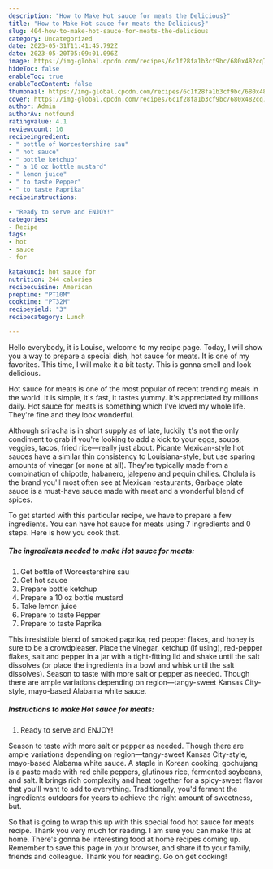 ```yaml
---
description: "How to Make Hot sauce for meats the Delicious}"
title: "How to Make Hot sauce for meats the Delicious}"
slug: 404-how-to-make-hot-sauce-for-meats-the-delicious
category: Uncategorized
date: 2023-05-31T11:41:45.792Z
date: 2023-05-20T05:09:01.096Z
image: https://img-global.cpcdn.com/recipes/6c1f28fa1b3cf9bc/680x482cq70/hot-sauce-for-meats-recipe-main-photo.jpg
hideToc: false
enableToc: true
enableTocContent: false
thumbnail: https://img-global.cpcdn.com/recipes/6c1f28fa1b3cf9bc/680x482cq70/hot-sauce-for-meats-recipe-main-photo.jpg
cover: https://img-global.cpcdn.com/recipes/6c1f28fa1b3cf9bc/680x482cq70/hot-sauce-for-meats-recipe-main-photo.jpg
author: Admin
authorAv: notfound
ratingvalue: 4.1
reviewcount: 10
recipeingredient:
- " bottle of Worcestershire sau"
- " hot sauce"
- " bottle ketchup"
- " a 10 oz bottle mustard"
- " lemon juice"
- " to taste Pepper"
- " to taste Paprika"
recipeinstructions:

- "Ready to serve and ENJOY!"
categories:
- Recipe
tags:
- hot
- sauce
- for

katakunci: hot sauce for 
nutrition: 244 calories
recipecuisine: American
preptime: "PT10M"
cooktime: "PT32M"
recipeyield: "3"
recipecategory: Lunch

---
```



Hello everybody, it is Louise, welcome to my recipe page. Today, I will show you a way to prepare a special dish, hot sauce for meats. It is one of my favorites. This time, I will make it a bit tasty. This is gonna smell and look delicious.

Hot sauce for meats is one of the most popular of recent trending meals in the world. It is simple, it's fast, it tastes yummy. It's appreciated by millions daily. Hot sauce for meats is something which I've loved my whole life. They're fine and they look wonderful.

Although sriracha is in short supply as of late, luckily it&#39;s not the only condiment to grab if you&#39;re looking to add a kick to your eggs, soups, veggies, tacos, fried rice—really just about. Picante Mexican-style hot sauces have a similar thin consistency to Louisiana-style, but use sparing amounts of vinegar (or none at all). They&#39;re typically made from a combination of chipotle, habanero, jalepeno and pequin chilies. Cholula is the brand you&#39;ll most often see at Mexican restaurants, Garbage plate sauce is a must-have sauce made with meat and a wonderful blend of spices.


To get started with this particular recipe, we have to prepare a few ingredients. You can have hot sauce for meats using 7 ingredients and 0 steps. Here is how you cook that.

<!--inarticleads1-->

##### The ingredients needed to make Hot sauce for meats:

1. Get  bottle of Worcestershire sau
1. Get  hot sauce
1. Prepare  bottle ketchup
1. Prepare  a 10 oz bottle mustard
1. Take  lemon juice
1. Prepare  to taste Pepper
1. Prepare  to taste Paprika


This irresistible blend of smoked paprika, red pepper flakes, and honey is sure to be a crowdpleaser. Place the vinegar, ketchup (if using), red-pepper flakes, salt and pepper in a jar with a tight-fitting lid and shake until the salt dissolves (or place the ingredients in a bowl and whisk until the salt dissolves). Season to taste with more salt or pepper as needed. Though there are ample variations depending on region—tangy-sweet Kansas City-style, mayo-based Alabama white sauce. 

<!--inarticleads2-->

##### Instructions to make Hot sauce for meats:


1. Ready to serve and ENJOY!

Season to taste with more salt or pepper as needed. Though there are ample variations depending on region—tangy-sweet Kansas City-style, mayo-based Alabama white sauce. A staple in Korean cooking, gochujang is a paste made with red chile peppers, glutinous rice, fermented soybeans, and salt. It brings rich complexity and heat together for a spicy-sweet flavor that you&#39;ll want to add to everything. Traditionally, you&#39;d ferment the ingredients outdoors for years to achieve the right amount of sweetness, but. 

So that is going to wrap this up with this special food hot sauce for meats recipe. Thank you very much for reading. I am sure you can make this at home. There's gonna be interesting food at home recipes coming up. Remember to save this page in your browser, and share it to your family, friends and colleague. Thank you for reading. Go on get cooking!
